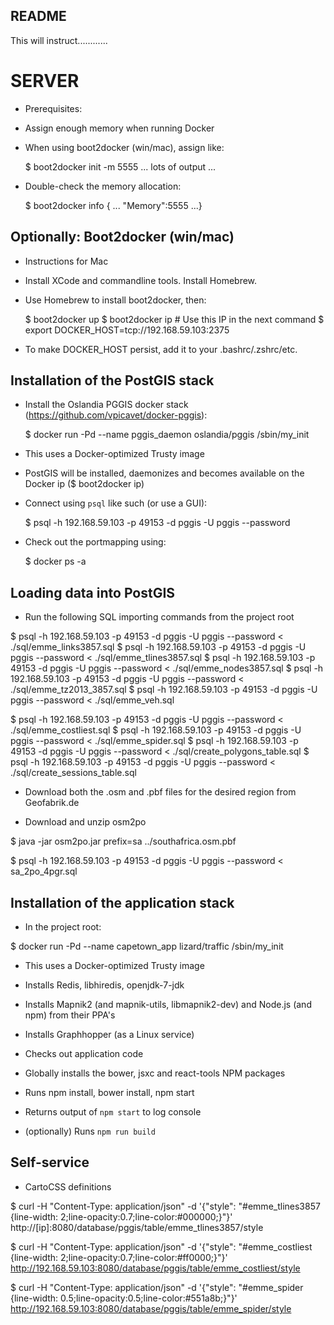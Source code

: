 README
------

This will instruct............


SERVER
======

 * Prerequisites:

  - Assign enough memory when running Docker
  - When using boot2docker (win/mac), assign like:

  	$ boot2docker init -m 5555
  	... lots of output ...

  - Double-check the memory allocation:

    $ boot2docker info
    { ... "Memory":5555 ...}


Optionally: Boot2docker (win/mac)
---------------------------------
 
 * Instructions for Mac

 * Install XCode and commandline tools. Install Homebrew.

 * Use Homebrew to install boot2docker, then:

   $ boot2docker up
   $ boot2docker ip # Use this IP in the next command
   $ export DOCKER_HOST=tcp://192.168.59.103:2375

  * To make DOCKER_HOST persist, add it to your .bashrc/.zshrc/etc.


Installation of the PostGIS stack
---------------------------------

 * Install the Oslandia PGGIS docker stack (https://github.com/vpicavet/docker-pggis):

   $ docker run -Pd --name pggis_daemon oslandia/pggis /sbin/my_init

 * This uses a Docker-optimized Trusty image

 * PostGIS will be installed, daemonizes and becomes available on the Docker ip ($ boot2docker ip)

 * Connect using `psql` like such (or use a GUI):

   $ psql -h 192.168.59.103 -p 49153 -d pggis -U pggis --password

 * Check out the portmapping using:

   $ docker ps -a


Loading data into PostGIS
-------------------------

 * Run the following SQL importing commands from the project root

  $ psql -h 192.168.59.103 -p 49153 -d pggis -U pggis --password < ./sql/emme_links3857.sql
  $ psql -h 192.168.59.103 -p 49153 -d pggis -U pggis --password < ./sql/emme_tlines3857.sql
  $ psql -h 192.168.59.103 -p 49153 -d pggis -U pggis --password < ./sql/emme_nodes3857.sql
  $ psql -h 192.168.59.103 -p 49153 -d pggis -U pggis --password < ./sql/emme_tz2013_3857.sql
  $ psql -h 192.168.59.103 -p 49153 -d pggis -U pggis --password < ./sql/emme_veh.sql
  
  $ psql -h 192.168.59.103 -p 49153 -d pggis -U pggis --password < ./sql/emme_costliest.sql
  $ psql -h 192.168.59.103 -p 49153 -d pggis -U pggis --password < ./sql/emme_spider.sql
  $ psql -h 192.168.59.103 -p 49153 -d pggis -U pggis --password < ./sql/create_polygons_table.sql
  $ psql -h 192.168.59.103 -p 49153 -d pggis -U pggis --password < ./sql/create_sessions_table.sql

 * Download both the .osm and .pbf files for the desired region from Geofabrik.de

 * Download and unzip osm2po
 
  $ java -jar osm2po.jar prefix=sa ../southafrica.osm.pbf

  $ psql -h 192.168.59.103 -p 49153 -d pggis -U pggis --password < sa_2po_4pgr.sql


 Installation of the application stack
 -------------------------------------

 * In the project root:

  $ docker run -Pd --name capetown_app lizard/traffic /sbin/my_init

 * This uses a Docker-optimized Trusty image

 * Installs Redis, libhiredis, openjdk-7-jdk

 * Installs Mapnik2 (and mapnik-utils, libmapnik2-dev) and Node.js (and npm) from their PPA's

 * Installs Graphhopper (as a Linux service)

 * Checks out application code

 * Globally installs the bower, jsxc and react-tools NPM packages

 * Runs npm install, bower install, npm start

 * Returns output of `npm start` to log console

 * (optionally) Runs `npm run build`


 Self-service
 ------------

 * CartoCSS definitions

  $ curl -H "Content-Type: application/json" -d '{"style": "#emme_tlines3857 {line-width: 2;line-opacity:0.7;line-color:#000000;}"}' http://[ip]:8080/database/pggis/table/emme_tlines3857/style

  $ curl -H "Content-Type: application/json" -d '{"style": "#emme_costliest {line-width: 2;line-opacity:0.7;line-color:#ff0000;}"}' http://192.168.59.103:8080/database/pggis/table/emme_costliest/style

  $ curl -H "Content-Type: application/json" -d '{"style": "#emme_spider {line-width: 0.5;line-opacity:0.5;line-color:#551a8b;}"}' http://192.168.59.103:8080/database/pggis/table/emme_spider/style


